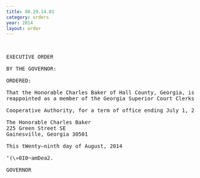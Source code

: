```yaml
---
title: 08.29.14.01
category: orders
year: 2014
layout: order
---
```


<pre> 

EXECUTIVE ORDER

BY THE GOVERNOR:

ORDERED:

That the Honorable Charles Baker of Hall County, Georgia, is
reappointed as a member of the Georgia Superior Court Clerks

Cooperative Authority, for a term of office ending July 1, 2017.

The Honorable Charles Baker
225 Green Street SE
Gainesville, Georgia 30501

This tWenty—ninth day of August, 2014

‘(\»0I0~amDea2.

GOVERNOR

</pre>
